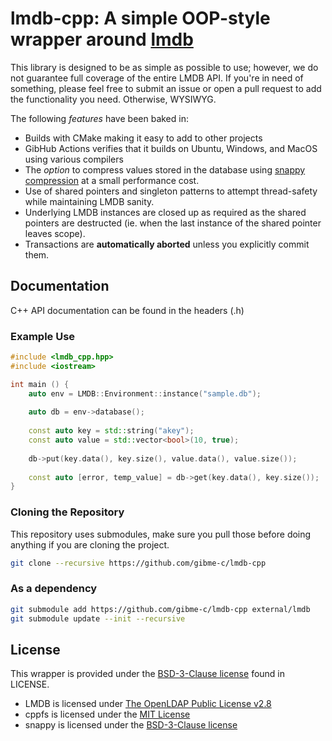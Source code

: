 # lmdb-cpp: A simple OOP-style wrapper around [lmdb](https://en.wikipedia.org/wiki/Lightning_Memory-Mapped_Database)

This library is designed to be as simple as possible to use; however, we do not guarantee full coverage of the entire
LMDB API. If you're in need of something, please feel free to submit an issue or open a pull request to add the
functionality you need. Otherwise, WYSIWYG.

The following *features* have been baked in:

* Builds with CMake making it easy to add to other projects
* GibHub Actions verifies that it builds on Ubuntu, Windows, and MacOS using various compilers
* The *option* to compress values stored in the database using 
  [snappy compression](https://github.com/google/snappy) at a small performance cost.
* Use of shared pointers and singleton patterns to attempt thread-safety while maintaining LMDB sanity.
* Underlying LMDB instances are closed up as required as the shared pointers are destructed (ie. when the last instance 
  of the shared pointer leaves scope).
* Transactions are **automatically aborted** unless you explicitly commit them.

## Documentation

C++ API documentation can be found in the headers (.h)

### Example Use

```c++
#include <lmdb_cpp.hpp>
#include <iostream>

int main () {
    auto env = LMDB::Environment::instance("sample.db");
    
    auto db = env->database();
    
    const auto key = std::string("akey");
    const auto value = std::vector<bool>(10, true);
    
    db->put(key.data(), key.size(), value.data(), value.size());
    
    const auto [error, temp_value] = db->get(key.data(), key.size());
}
```

### Cloning the Repository

This repository uses submodules, make sure you pull those before doing anything if you are cloning the project.

```bash
git clone --recursive https://github.com/gibme-c/lmdb-cpp
```

### As a dependency

```bash
git submodule add https://github.com/gibme-c/lmdb-cpp external/lmdb
git submodule update --init --recursive
```

## License

This wrapper is provided under the [BSD-3-Clause license](https://en.wikipedia.org/wiki/BSD_licenses) found in LICENSE.

* LMDB is licensed under [The OpenLDAP Public License v2.8](http://www.OpenLDAP.org/license.html)
* cppfs is licensed under the [MIT License](https://en.wikipedia.org/wiki/MIT_License)
* snappy is licensed under the [BSD-3-Clause license](https://en.wikipedia.org/wiki/BSD_licenses)

